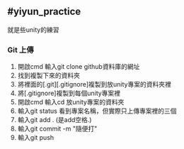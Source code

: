 #yiyun_practice
---
就是些unity的練習
### Git 上傳
1. 開啟cmd 輸入git clone github資料庫的網址	
2. 找到複製下來的資料夾	
3. 將裡面的[.git][.gitignore]複製到放unity專案的資料夾裡	
4. 將[.gitignore]複製到每個unity專案裡	
5. 開啟cmd 輸入cd 放unity專案的資料夾
6. 輸入git status 看到專案名稱，但實際只上傳專案裡的三個
7. 輸入git add . (是add空格.)
8. 輸入git commit -m "隨便打"
9. 輸入git push
